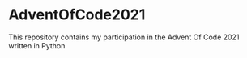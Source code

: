 # AdventOfCode2021

This repository contains my participation in the Advent Of Code 2021 written in Python
